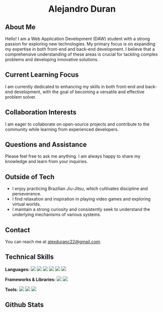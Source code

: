 <h1 align="center">Alejandro Duran</h1>

## About Me

Hello! I am a Web Application Development (DAW) student with a strong passion for exploring new technologies. My primary focus is on expanding my expertise in both front-end and back-end development. I believe that a comprehensive understanding of these areas is crucial for tackling complex problems and developing innovative solutions.

## Current Learning Focus

I am currently dedicated to enhancing my skills in both front-end and back-end development, with the goal of becoming a versatile and effective problem solver.

## Collaboration Interests

I am eager to collaborate on open-source projects and contribute to the community while learning from experienced developers.

## Questions and Assistance

Please feel free to ask me anything. I am always happy to share my knowledge and learn from your inquiries.

## Outside of Tech

* I enjoy practicing Brazilian Jiu-Jitsu, which cultivates discipline and perseverance.
* I find relaxation and inspiration in playing video games and exploring virtual worlds.
* I maintain a strong curiosity and consistently seek to understand the underlying mechanisms of various systems.

## Contact

You can reach me at alexduranc22@gmail.com.

## Technical Skills

**Languages:**
<img src="https://img.shields.io/badge/HTML5-E34F26?style=for-the-badge&logo=html5&logoColor=white">
<img src="https://img.shields.io/badge/CSS3-1572B6?style=for-the-badge&logo=css3&logoColor=white">
<img src="https://img.shields.io/badge/JavaScript-F7DF1E?style=for-the-badge&logo=javascript&logoColor=black">
<img src="https://img.shields.io/badge/Java-ED8B00?style=for-the-badge&logo=java&logoColor=white">
<img src="https://img.shields.io/badge/python-3670A0?style=for-the-badge&logo=python&logoColor=ffdd54">
<img src="https://img.shields.io/badge/SQL-FFFFFF?style=for-the-badge&logo=sql&logoColor=005a96">

**Frameworks & Libraries:**
<img src="https://img.shields.io/badge/Astro-1A2B33?style=for-the-badge&logo=astro&logoColor=white">
<img src="https://img.shields.io/badge/tailwindcss-%2338B2AC.svg?style=for-the-badge&logo=tailwind-css&logoColor=white">

**Tools:**
<img src="https://img.shields.io/badge/Git-F05032?style=for-the-badge&logo=git&logoColor=white">
<img src="https://img.shields.io/badge/Notion-%23000000.svg?style=for-the-badge&logo=notion&logoColor=white">
<img src="https://img.shields.io/badge/MySQL-00000F?style=for-the-badge&logo=mysql&logoColor=white">

## Github Stats

